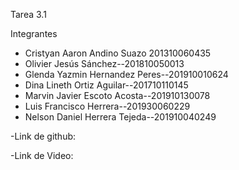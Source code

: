 Tarea 3.1

Integrantes

- Cristyan Aaron Andino Suazo 201310060435
- Olivier Jesús Sánchez--201810050013
- Glenda Yazmin Hernandez Peres--201910010624
- Dina Lineth Ortiz Aguilar--201710110145
- Marvin Javier Escoto Acosta--201910130078
- Luis Francisco Herrera--201930060229
- Nelson Daniel Herrera Tejeda--201910040249

-Link de github: 

-Link de Video: 
